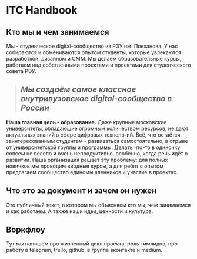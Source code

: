# ITC Handbook
## Кто мы и чем занимаемся
Мы - студенческое digital-сообщество из РЭУ им. Плеханова. У нас собираются и обмениваются опытом студенты, которые увлекаются разработкой, дизайном и СММ. Мы делаем образовательные курсы, работаем над собственными проектами и проектами для студенческого совета РЭУ.

>## *Мы создаём самое классное внутривузовское digital-сообщество в России*

**Наша главная цель - образование.** Даже крупные московские университеты, обладающие огромным количеством ресурсов, не дают актуальных знаний в сфере цифровых технологий. Всё, что остаётся заинтересованным студентам - развиваться самостоятельно, в отрыве от университетской группы и программы. Делать что-то в одиночку совсем не весело и очень непродуктивно, особенно, когда речь идёт о развитии. Наша организация решает эту проблему: для полных новичков мы проводим вводные курсы, а для ребят с опытом предлагаем сообщество единомышленников и участие в проектах.

## Что это за документ и зачем он нужен
Это публичный текст, в котором мы объясняем кто мы, чем занимаемся и как работаем. А также наши идеи, ценности и культура.

## Воркфлоу
Тут мы напишем про жизненный цикл проекта, роль тимлидов, про работу в telegram, trello, github, в группе вконтакте и medium.
